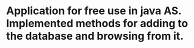 # Application for free use in java AS. Implemented methods for adding to the database and browsing from it.
